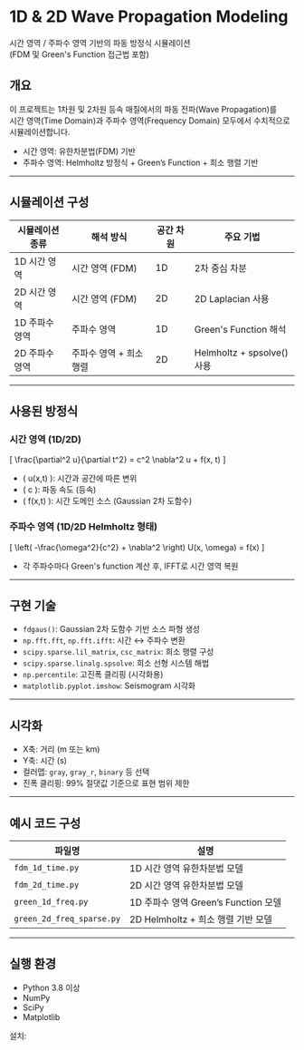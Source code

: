 # 1D & 2D Wave Propagation Modeling  
시간 영역 / 주파수 영역 기반의 파동 방정식 시뮬레이션  
(FDM 및 Green's Function 접근법 포함)

## 개요

이 프로젝트는 1차원 및 2차원 등속 매질에서의 파동 전파(Wave Propagation)를  
시간 영역(Time Domain)과 주파수 영역(Frequency Domain) 모두에서 수치적으로 시뮬레이션합니다.

- 시간 영역: 유한차분법(FDM) 기반
- 주파수 영역: Helmholtz 방정식 + Green’s Function + 희소 행렬 기반

---

## 시뮬레이션 구성

| 시뮬레이션 종류 | 해석 방식        | 공간 차원 | 주요 기법                      |
|----------------|------------------|-----------|-------------------------------|
| 1D 시간 영역    | 시간 영역 (FDM)   | 1D        | 2차 중심 차분                 |
| 2D 시간 영역    | 시간 영역 (FDM)   | 2D        | 2D Laplacian 사용             |
| 1D 주파수 영역 | 주파수 영역       | 1D        | Green's Function 해석         |
| 2D 주파수 영역 | 주파수 영역 + 희소 행렬 | 2D        | Helmholtz + spsolve() 사용     |

---

## 사용된 방정식

### 시간 영역 (1D/2D)

\[
\frac{\partial^2 u}{\partial t^2} = c^2 \nabla^2 u + f(x, t)
\]

- \( u(x,t) \): 시간과 공간에 따른 변위
- \( c \): 파동 속도 (등속)
- \( f(x,t) \): 시간 도메인 소스 (Gaussian 2차 도함수)

### 주파수 영역 (1D/2D Helmholtz 형태)

\[
\left( -\frac{\omega^2}{c^2} + \nabla^2 \right) U(x, \omega) = f(x)
\]

- 각 주파수마다 Green's function 계산 후, IFFT로 시간 영역 복원

---

## 구현 기술

- `fdgaus()`: Gaussian 2차 도함수 기반 소스 파형 생성
- `np.fft.fft`, `np.fft.ifft`: 시간 ↔ 주파수 변환
- `scipy.sparse.lil_matrix`, `csc_matrix`: 희소 행렬 구성
- `scipy.sparse.linalg.spsolve`: 희소 선형 시스템 해법
- `np.percentile`: 고진폭 클리핑 (시각화용)
- `matplotlib.pyplot.imshow`: Seismogram 시각화

---

## 시각화

- X축: 거리 (m 또는 km)
- Y축: 시간 (s)
- 컬러맵: `gray`, `gray_r`, `binary` 등 선택
- 진폭 클리핑: 99% 절댓값 기준으로 표현 범위 제한

---

## 예시 코드 구성

| 파일명                   | 설명                                      |
|--------------------------|-------------------------------------------|
| `fdm_1d_time.py`         | 1D 시간 영역 유한차분법 모델               |
| `fdm_2d_time.py`         | 2D 시간 영역 유한차분법 모델               |
| `green_1d_freq.py`       | 1D 주파수 영역 Green’s Function 모델       |
| `green_2d_freq_sparse.py`| 2D Helmholtz + 희소 행렬 기반 모델         |

---

## 실행 환경

- Python 3.8 이상
- NumPy
- SciPy
- Matplotlib

설치:

